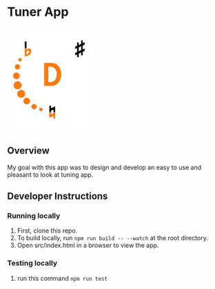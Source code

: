 # Tuner App

![Tuner Design](./src/assets/images/tuner_design_1.png)

## Overview

My goal with this app was to design and develop an easy to use and pleasant to look at tuning app. 

## Developer Instructions

### Running locally
1. First, clone this repo.
2. To build locally, run `npm run build -- --watch` at the root directory.
3. Open src/index.html in a browser to view the app.

### Testing locally
1. run this command `npm run test`
